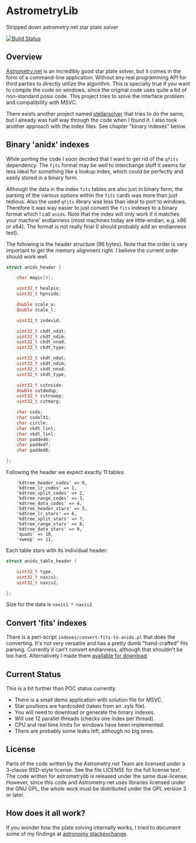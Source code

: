 # AstrometryLib

Stripped down astrometry.net star plate solver

[![Build Status](https://travis-ci.com/mgreter/astrometrylib.svg?branch=master)](https://travis-ci.com/mgreter/astrometrylib)

## Overview

[Astrometry.net][1] is an incredibly good star plate solver, but it comes in the form
of a command-line application. Without any real programming API for third parties to
directly utilize the algorithm. This is specially true if you want to compile the
code on windows, since the original code uses quite a bit of non-standard posix code.
This project tries to solve the interface problem and compatibility with MSVC.

There exists another project named [stellarsolver][2] that tries to do the same, but
I already was half way through the code when I found it. I also took another approach
with the index files. See chapter "binary indexes" below.

## Binary 'anidx' indexes

While porting the code I soon decided that I want to get rid of the `qfits` dependency.
The `fits` format may be well to interchange stuff it seems far less ideal for something
like a lookup index, which could be perfectly and easily stored in a binary form.

Although the data in the index `fits` tables are also just in binary form, the parsing of
the various options within the `fits` cards was more than just tedious. Also the used
`qfits` library was less than ideal to port to windows. Therefore it was way easier to
just convert the `fits` indexes to a binary format which I call `anidx`. Note that the
index will only work if it matches your machine' endianness (most machines today are
little-endian, e.g. x86 or x64). The format is not really final (I should probably
add an endianness test).

The following is the header structure (96 bytes). Note that the order is very important
to get the memory alignment right. I believe the current order should work well.

```c
struct anidx_header {

    char magic[8];

    uint32_t healpix;
    uint32_t hpnside;

    double scale_u;
    double scale_l;

    uint32_t indexid;

    uint32_t ckdt_ndat;
    uint32_t ckdt_ndim;
    uint32_t ckdt_nnod;
    uint32_t ckdt_type;

    uint32_t skdt_ndat;
    uint32_t skdt_ndim;
    uint32_t skdt_nnod;
    uint32_t skdt_type;

    uint32_t cutnside;
    double cutdedup;
    uint32_t cutnswep;
    uint32_t cutmarg;

    char cxdx;
    char cxdxlt1;
    char circle;
    char ckdt_linl;
    char skdt_linl;
    char padded6;
    char padded7;
    char padded8;

};
```

Following the header we expect exactly 11 tables:

```
    'kdtree_header_codes' => 0,
    'kdtree_lr_codes' => 1,
    'kdtree_split_codes' => 2,
    'kdtree_range_codes' => 3,
    'kdtree_data_codes' => 4,
    'kdtree_header_stars' => 5,
    'kdtree_lr_stars' => 6,
    'kdtree_split_stars' => 7,
    'kdtree_range_stars' => 8,
    'kdtree_data_stars' => 9,
    'quads' => 10,
    'sweep' => 11,
```

Each table stars with its individual header:

```c
struct anidx_table_header {

    uint32_t type;
    uint32_t naxis1;
    uint32_t naxis2;

};
```

Size for the data is `naxis1 * naxis2`.

## Convert 'fits' indexes

There is a perl-script `indexes/convert-fits-to-anidx.pl` that does the converting.
It's not very versatile and has a pretty dumb "hand-crafted" fits parsing.
Currently it can't convert endianness, although that shouldn't be too hard.
Alternatively I made them [available for download][3].

## Current Status

This is a bit further than POC status currently.

- There is a small demo application with solution file for MSVC.
- Star positions are hardcoded (taken from an .xyls file).
- You will need to download or generate the binary indexes.
- Will use 12 parallel threads (checks one index per thread).
- CPU and real time limits for windows have been implemented.
- There are probably some leaks left, although no big ones.

## License

Parts of the code written by the Astrometry.net Team are licensed under a 3-clause
BSD-style license. See the file LICENSE for the full license text. The code written
for astrometrylib is released under the same dual-license. However, since this code
and Astrometry.net uses libraries licensed under the GNU GPL, the whole work must
be distributed under the GPL version 3 or later.

## How does it all work?

If you wonder how the plate solving internally works, I tried to
document some of my findings at [astronomy stackexchange][4].


[1]: http://astrometry.net/
[2]: https://github.com/rlancaste/stellarsolver
[3]: http://www.ocbnet.ch/astrometrylib/
[4]: https://astronomy.stackexchange.com/questions/33575/how-the-heck-does-astrometry-net-work/40644#40644